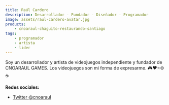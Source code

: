 ```yaml
---
title: Raúl Cardero
description: Desarrollador - Fundador - Diseñador - Programador
image: assets/raul-cardero-avatar.jpg
products:
    - cnoaraul-chaguito-restaurando-santiago
tags:
    - programador
    - artista
    - lider
---
```

Soy un desarrollador y artista de videojuegos independiente y fundador de CNOARAUL GAMES. Los videojuegos son mi forma de expresarme.
🎮❤⭐⚙☕

**Redes sociales:**
* [Twitter @cnoaraul](https://twitter.com/cnoaraul)